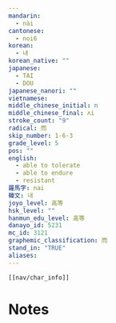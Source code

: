 ```yaml
---
mandarin:
  - nài
cantonese:
  - noi6
korean:
  - 내
korean_native: ""
japanese:
  - TAI
  - DOU
japanese_nanori: ""
vietnamese:
middle_chinese_initial: n
middle_chinese_final: ʌi
stroke_count: "9"
radical: 而
skip_number: 1-6-3
grade_level: 5
pos: ""
english:
  - able to tolerate
  - able to endure
  - resistant
羅馬字: nai
韓文: 내
joyo_level: 高等
hsk_level: ""
hanmun_edu_level: 高等
danayo_id: 5231
mc_id: 3121
graphemic_classification: 而
stand_in: "TRUE"
aliases:
---
```

```meta-bind-embed
[[nav/char_info]]
```

# Notes
